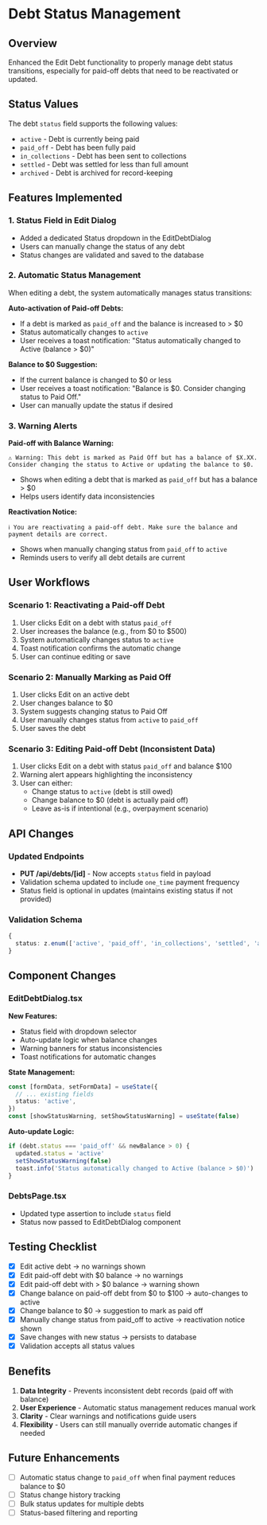 # Debt Status Management

## Overview
Enhanced the Edit Debt functionality to properly manage debt status transitions, especially for paid-off debts that need to be reactivated or updated.

## Status Values
The debt `status` field supports the following values:
- `active` - Debt is currently being paid
- `paid_off` - Debt has been fully paid
- `in_collections` - Debt has been sent to collections
- `settled` - Debt was settled for less than full amount
- `archived` - Debt is archived for record-keeping

## Features Implemented

### 1. Status Field in Edit Dialog
- Added a dedicated Status dropdown in the EditDebtDialog
- Users can manually change the status of any debt
- Status changes are validated and saved to the database

### 2. Automatic Status Management
When editing a debt, the system automatically manages status transitions:

**Auto-activation of Paid-off Debts:**
- If a debt is marked as `paid_off` and the balance is increased to > $0
- Status automatically changes to `active`
- User receives a toast notification: "Status automatically changed to Active (balance > $0)"

**Balance to $0 Suggestion:**
- If the current balance is changed to $0 or less
- User receives a toast notification: "Balance is $0. Consider changing status to Paid Off."
- User can manually update the status if desired

### 3. Warning Alerts

**Paid-off with Balance Warning:**
```
⚠️ Warning: This debt is marked as Paid Off but has a balance of $X.XX. 
Consider changing the status to Active or updating the balance to $0.
```
- Shows when editing a debt that is marked as `paid_off` but has a balance > $0
- Helps users identify data inconsistencies

**Reactivation Notice:**
```
ℹ️ You are reactivating a paid-off debt. Make sure the balance and payment details are correct.
```
- Shows when manually changing status from `paid_off` to `active`
- Reminds users to verify all debt details are current

## User Workflows

### Scenario 1: Reactivating a Paid-off Debt
1. User clicks Edit on a debt with status `paid_off`
2. User increases the balance (e.g., from $0 to $500)
3. System automatically changes status to `active`
4. Toast notification confirms the automatic change
5. User can continue editing or save

### Scenario 2: Manually Marking as Paid Off
1. User clicks Edit on an active debt
2. User changes balance to $0
3. System suggests changing status to Paid Off
4. User manually changes status from `active` to `paid_off`
5. User saves the debt

### Scenario 3: Editing Paid-off Debt (Inconsistent Data)
1. User clicks Edit on a debt with status `paid_off` and balance $100
2. Warning alert appears highlighting the inconsistency
3. User can either:
   - Change status to `active` (debt is still owed)
   - Change balance to $0 (debt is actually paid off)
   - Leave as-is if intentional (e.g., overpayment scenario)

## API Changes

### Updated Endpoints
- **PUT /api/debts/[id]** - Now accepts `status` field in payload
- Validation schema updated to include `one_time` payment frequency
- Status field is optional in updates (maintains existing status if not provided)

### Validation Schema
```typescript
{
  status: z.enum(['active', 'paid_off', 'in_collections', 'settled', 'archived']).optional()
}
```

## Component Changes

### EditDebtDialog.tsx
**New Features:**
- Status field with dropdown selector
- Auto-update logic when balance changes
- Warning banners for status inconsistencies
- Toast notifications for automatic changes

**State Management:**
```typescript
const [formData, setFormData] = useState({
  // ... existing fields
  status: 'active',
})
const [showStatusWarning, setShowStatusWarning] = useState(false)
```

**Auto-update Logic:**
```typescript
if (debt.status === 'paid_off' && newBalance > 0) {
  updated.status = 'active'
  setShowStatusWarning(false)
  toast.info('Status automatically changed to Active (balance > $0)')
}
```

### DebtsPage.tsx
- Updated type assertion to include `status` field
- Status now passed to EditDebtDialog component

## Testing Checklist
- [x] Edit active debt → no warnings shown
- [x] Edit paid-off debt with $0 balance → no warnings
- [x] Edit paid-off debt with > $0 balance → warning shown
- [x] Change balance on paid-off debt from $0 to $100 → auto-changes to active
- [x] Change balance to $0 → suggestion to mark as paid off
- [x] Manually change status from paid_off to active → reactivation notice shown
- [x] Save changes with new status → persists to database
- [x] Validation accepts all status values

## Benefits
1. **Data Integrity** - Prevents inconsistent debt records (paid off with balance)
2. **User Experience** - Automatic status management reduces manual work
3. **Clarity** - Clear warnings and notifications guide users
4. **Flexibility** - Users can still manually override automatic changes if needed

## Future Enhancements
- [ ] Automatic status change to `paid_off` when final payment reduces balance to $0
- [ ] Status change history tracking
- [ ] Bulk status updates for multiple debts
- [ ] Status-based filtering and reporting
